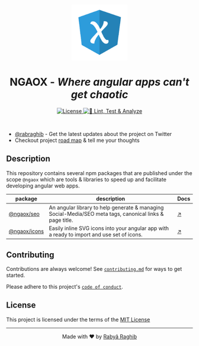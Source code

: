 <p align="center">
    <img src="docs/app/src/assets/ngaox.png" alt="ngaox-logo" width="150px" height="150px"/>
    <h1 align="center">NGAOX - <i>Where angular apps can't get chaotic</i></h1>
</p>

<p align="center">
    <a href="#license">
        <img src="https://img.shields.io/github/license/chaospad/ngaox?style=flat" alt="License"/>
    </a>
    <a href="https://github.com/rabraghib/ngaox/actions/workflows/integrate.yml">
        <img src="https://github.com/rabraghib/ngaox/actions/workflows/integrate.yml/badge.svg" alt="🧪 Lint, Test & Analyze"/>
    </a>
</p>

<br>

- [@rabraghib](https://twitter.com/rabraghib) - Get the latest updates about the project on Twitter
- Checkout project [road map](https://github.com/rabraghib/ngaox/milestone/1) & tell me your thoughts

## Description

This repository contains several npm packages that are published under the scope `@ngaox` which are tools & libraries to speed up and facilitate developing angular web apps.

| package                               | description                                                                                              | Docs                       |
| ------------------------------------- | -------------------------------------------------------------------------------------------------------- | -------------------------- |
| [@ngaox/seo](packages/seo#readme)     | An angular library to help generate & managing Social-Media/SEO meta tags, canonical links & page title. | [↗](packages/seo#readme)   |
| [@ngaox/icons](packages/icons#readme) | Easily inline SVG icons into your angular app with a ready to import and use set of icons.               | [↗](packages/icons#readme) |

## Contributing

Contributions are always welcome!
See [`contributing.md`](https://github.com/rabraghib/.github/blob/main/CONTRIBUTING.md) for ways to get started.

Please adhere to this project's [`code of conduct`](https://github.com/rabraghib/.github/blob/main/CODE_OF_CONDUCT.md).

## License

This project is licensed under the terms of the [MIT License](LICENSE)

---

<p align="center">Made with ❤️ by <a href="https://www.rabraghib.me">Rabyâ Raghib</a></p>

